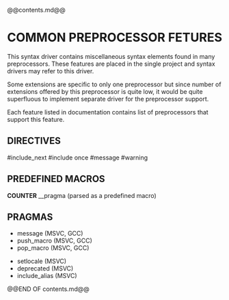 @@contents.md@@

COMMON PREPROCESSOR FETURES
===========================

This syntax driver contains miscellaneous syntax elements found in many preprocessors.
These features are placed in the single project and syntax drivers may refer to this driver.

Some extensions are specific to only one preprocessor but since number of extensions offered
by this preprocessor is quite low, it would be quite superfluous to implement separate driver
for the preprocessor support.

Each feature listed in documentation contains list of preprocessors that support this feature.


DIRECTIVES
----------

#include_next
#include once
#message
#warning


PREDEFINED MACROS
------------------

__COUNTER__
__pragma (parsed as a predefined macro)

PRAGMAS
-------

+ message (MSVC, GCC)
+ push_macro (MSVC, GCC)
+ pop_macro (MSVC, GCC)

- setlocale (MSVC)
- deprecated (MSVC)
- include_alias (MSVC)

@@END OF contents.md@@
